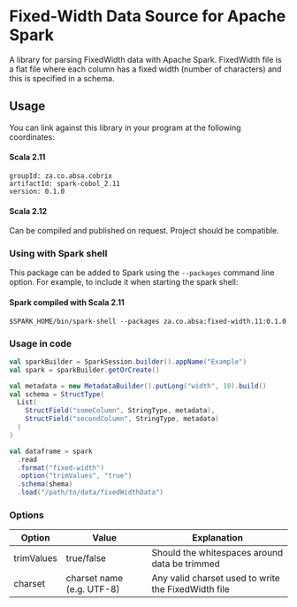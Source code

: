 # Fixed-Width Data Source for Apache Spark

A library for parsing FixedWidth data with Apache Spark. FixedWidth file is a flat file where each column has a fixed width (number of characters) and this is specified in a 
schema.

## Usage

You can link against this library in your program at the following coordinates:

#### Scala 2.11

```
groupId: za.co.absa.cobrix
artifactId: spark-cobol_2.11
version: 0.1.0
```

#### Scala 2.12

Can be compiled and published on request. Project should be compatible.
 

### Using with Spark shell
This package can be added to Spark using the `--packages` command line option. For example, to include it when starting the spark shell:


#### Spark compiled with Scala 2.11

```shell
$SPARK_HOME/bin/spark-shell --packages za.co.absa:fixed-width.11:0.1.0
```

### Usage in code

```scala
val sparkBuilder = SparkSession.builder().appName("Example")
val spark = sparkBuilder.getOrCreate()

val metadata = new MetadataBuilder().putLong("width", 10).build()
val schema = StructType(
  List(
    StructField("someColumn", StringType, metadata),
    StructField("secondColumn", StringType, metadata)
  )
)

val dataframe = spark
  .read
  .format("fixed-width")
  .option("trimValues", "true")
  .schema(shema)
  .load("/path/to/data/fixedWidthData")
```

### Options
| Option | Value | Explanation |
|---|---|---|
| trimValues | true/false | Should the whitespaces around data be trimmed |
| charset | charset name (e.g. UTF-8) | Any valid charset used to write the FixedWidth file |